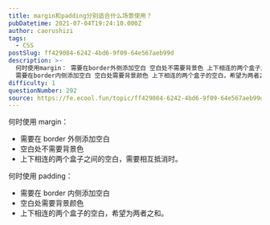```yaml
---
title: margin和padding分别适合什么场景使用？
pubDatetime: 2021-07-04T19:24:10.000Z
author: caorushizi
tags:
  - CSS
postSlug: ff429084-6242-4bd6-9f09-64e567aeb99d
description: >-
  何时使用margin： 需要在border外侧添加空白 空白处不需要背景色 上下相连的两个盒子之间的空白，需要相互抵消时。 何时使用padding：
  需要在border内侧添加空白 空白处需要背景颜色 上下相连的两个盒子的空白，希望为两者之和。
difficulty: 1
questionNumber: 292
source: https://fe.ecool.fun/topic/ff429084-6242-4bd6-9f09-64e567aeb99d
---
```


何时使用 margin：

- 需要在 border 外侧添加空白
- 空白处不需要背景色
- 上下相连的两个盒子之间的空白，需要相互抵消时。

何时使用 padding：

- 需要在 border 内侧添加空白
- 空白处需要背景颜色
- 上下相连的两个盒子的空白，希望为两者之和。
